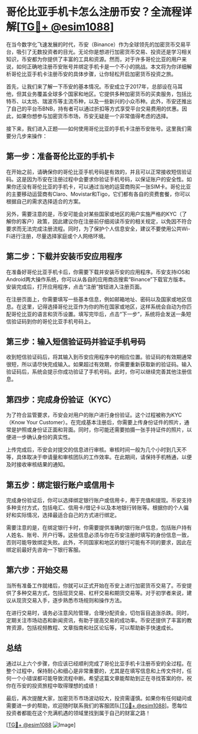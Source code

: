 # 哥伦比亚手机卡怎么注册币安？全流程详解[[TG💪+ @esim1088](https://t.me/s/esim1088)]

在当今数字化飞速发展的时代，币安（Binance）作为全球领先的加密货币交易平台，吸引了无数投资者的目光。无论你是想进行加密货币交易、投资还是学习相关知识，币安都为你提供了丰富的工具和资源。然而，对于许多哥伦比亚的用户来说，如何正确地注册币安账号并绑定手机卡是一个不小的挑战。本文将为你详细解析哥伦比亚手机卡注册币安的具体步骤，让你轻松开启加密货币投资之旅。

首先，让我们来了解一下币安的基本情况。币安成立于2017年，总部设在马耳他，但其业务覆盖全球多个国家和地区。它提供多种加密货币的买卖服务，包括比特币、以太坊、瑞波币等主流币种，以及一些新兴的小众币种。此外，币安还推出了自己的平台币BNB，持有者可以通过折扣等方式享受平台交易费用的优惠。因此，如果你想参与加密货币市场，币安无疑是一个非常值得考虑的选择。

接下来，我们进入正题——如何使用哥伦比亚的手机卡注册币安账号。这里我们需要分几步来操作：

## 第一步：准备哥伦比亚的手机卡

在开始之前，请确保你的哥伦比亚手机号码是有效的，并且可以正常接收短信验证码。这是因为币安在注册过程中会要求你验证手机号码，以保证账户的安全性。如果你还没有哥伦比亚的手机卡，可以通过当地的运营商购买一张SIM卡。哥伦比亚的主要移动运营商有Claro、Movistar和Tigo，它们都有各自的资费套餐，你可以根据自己的需求选择适合的方案。

另外，需要注意的是，币安可能会对某些国家或地区的用户实施严格的KYC（了解你的客户）政策，因此建议你在注册前仔细阅读币安的相关规定，以免因不符合要求而无法完成注册流程。同时，为了保护个人信息安全，建议不要使用公共Wi-Fi进行注册，尽量选择家庭或个人网络环境。

## 第二步：下载并安装币安应用程序

在准备好哥伦比亚手机卡后，你需要下载并安装币安的应用程序。币安支持iOS和Android两大操作系统，你可以从各自的应用商店搜索“Binance”下载官方版本。安装完成后，打开应用程序，点击“注册”按钮进入注册页面。

在注册页面上，你需要填写一些基本信息，例如邮箱地址、密码以及国家或地区信息。在这里，记得选择哥伦比亚作为你的所在国家或地区，这样系统会自动为你匹配哥伦比亚的语言和货币设置。填写完毕后，点击“下一步”，系统将会发送一条短信验证码到你的哥伦比亚手机号码上。

## 第三步：输入短信验证码并验证手机号码

收到短信验证码后，将其输入到币安应用程序中的相应位置。验证码的有效期通常很短，所以请尽快完成输入。如果超过有效期，你需要重新获取新的验证码。输入验证码后，系统会提示你成功验证了手机号码。此时，你可以继续完善其他注册信息。

## 第四步：完成身份验证（KYC）

为了符合监管要求，币安会对用户的账户进行身份验证。这个过程被称为KYC（Know Your Customer）。在完成基本注册后，你需要上传身份证件的照片，通常是护照或身份证正面和背面。同时，你可能还需要拍摄一张手持证件的照片，以便进一步确认身份的真实性。

上传完成后，币安会对提交的信息进行审核。审核时间一般为几个小时到几天不等，具体取决于申请量和审核团队的工作效率。在此期间，请保持手机畅通，以便及时接收审核结果的通知。

## 第五步：绑定银行账户或信用卡

完成身份验证后，你可以选择绑定银行账户或信用卡，用于充值和提现。币安支持多种支付方式，包括电汇、信用卡/借记卡以及本地银行转账等。根据你的个人偏好和实际情况，选择最适合自己的方式进行绑定。

需要注意的是，在绑定银行卡时，你需要提供准确的银行账户信息，包括账户持有人姓名、账号、开户行等。这些信息必须与你在币安注册时填写的身份信息一致，否则可能导致绑定失败。此外，不同国家和地区的银行可能有不同的要求，因此在绑定前最好先咨询一下银行客服。

## 第六步：开始交易

当所有准备工作就绪后，你就可以正式开始在币安上进行加密货币交易了。币安提供了多种交易方式，包括现货交易、杠杆交易和期货交易等。对于初学者来说，建议从现货交易入手，逐步熟悉市场规则和操作方法。

在进行交易时，请务必注意风险管理，合理分配资金，切勿盲目追涨杀跌。同时，定期关注市场动态和新闻资讯，有助于提高交易的成功率。币安还提供了丰富的教育资源，包括视频教程、文章指南和社区论坛等，可以帮助新手快速成长。

## 总结

通过以上六个步骤，你应该已经顺利完成了哥伦比亚手机卡注册币安的全过程。在整个过程中，保持耐心和细心是非常重要的，尤其是在填写信息和上传文件时，任何一个小错误都可能导致流程中断。希望这篇文章能帮助到正在寻找答案的你，祝你在币安的投资旅程中取得理想的成绩！

最后，再次提醒大家，加密货币市场波动较大，投资需谨慎。如果你有任何疑问或需要进一步的帮助，欢迎随时联系我们的客服团队[[TG💪+ @esim1088](https://t.me/s/esim1088)]。愿每位投资者都能在这个充满机遇的领域里找到属于自己的财富之路！

[[TG💪+ @esim1088](https://t.me/s/esim1088) ![Image](https://i.postimg.cc/4NQfJmqS/Snipaste-2025-05-13-00-14-12.png)]